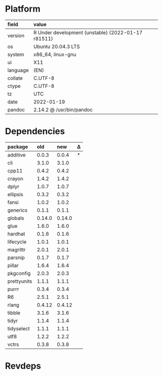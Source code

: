 # Platform

|field    |value                                              |
|:--------|:--------------------------------------------------|
|version  |R Under development (unstable) (2022-01-17 r81511) |
|os       |Ubuntu 20.04.3 LTS                                 |
|system   |x86_64, linux-gnu                                  |
|ui       |X11                                                |
|language |(EN)                                               |
|collate  |C.UTF-8                                            |
|ctype    |C.UTF-8                                            |
|tz       |UTC                                                |
|date     |2022-01-19                                         |
|pandoc   |2.14.2 @ /usr/bin/pandoc                           |

# Dependencies

|package     |old    |new    |Δ  |
|:-----------|:------|:------|:--|
|additive    |0.0.3  |0.0.4  |*  |
|cli         |3.1.0  |3.1.0  |   |
|cpp11       |0.4.2  |0.4.2  |   |
|crayon      |1.4.2  |1.4.2  |   |
|dplyr       |1.0.7  |1.0.7  |   |
|ellipsis    |0.3.2  |0.3.2  |   |
|fansi       |1.0.2  |1.0.2  |   |
|generics    |0.1.1  |0.1.1  |   |
|globals     |0.14.0 |0.14.0 |   |
|glue        |1.6.0  |1.6.0  |   |
|hardhat     |0.1.6  |0.1.6  |   |
|lifecycle   |1.0.1  |1.0.1  |   |
|magrittr    |2.0.1  |2.0.1  |   |
|parsnip     |0.1.7  |0.1.7  |   |
|pillar      |1.6.4  |1.6.4  |   |
|pkgconfig   |2.0.3  |2.0.3  |   |
|prettyunits |1.1.1  |1.1.1  |   |
|purrr       |0.3.4  |0.3.4  |   |
|R6          |2.5.1  |2.5.1  |   |
|rlang       |0.4.12 |0.4.12 |   |
|tibble      |3.1.6  |3.1.6  |   |
|tidyr       |1.1.4  |1.1.4  |   |
|tidyselect  |1.1.1  |1.1.1  |   |
|utf8        |1.2.2  |1.2.2  |   |
|vctrs       |0.3.8  |0.3.8  |   |

# Revdeps

